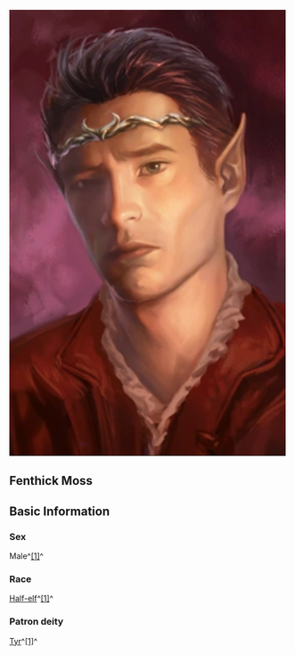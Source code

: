 ![1678545458510](image/FenthickMoss/1678545458510.png)

## Fenthick Moss

## Basic Information

### Sex

Male^[[1]](https://forgottenrealms.fandom.com/wiki/Fenthick_Moss#cite_note-NWN-1)^

### Race

[Half-elf](https://forgottenrealms.fandom.com/wiki/Half-elf "Half-elf")^[[1]](https://forgottenrealms.fandom.com/wiki/Fenthick_Moss#cite_note-NWN-1)^

### Patron deity

[Tyr](https://forgottenrealms.fandom.com/wiki/Tyr "Tyr")^[[1]](https://forgottenrealms.fandom.com/wiki/Fenthick_Moss#cite_note-NWN-1)^
